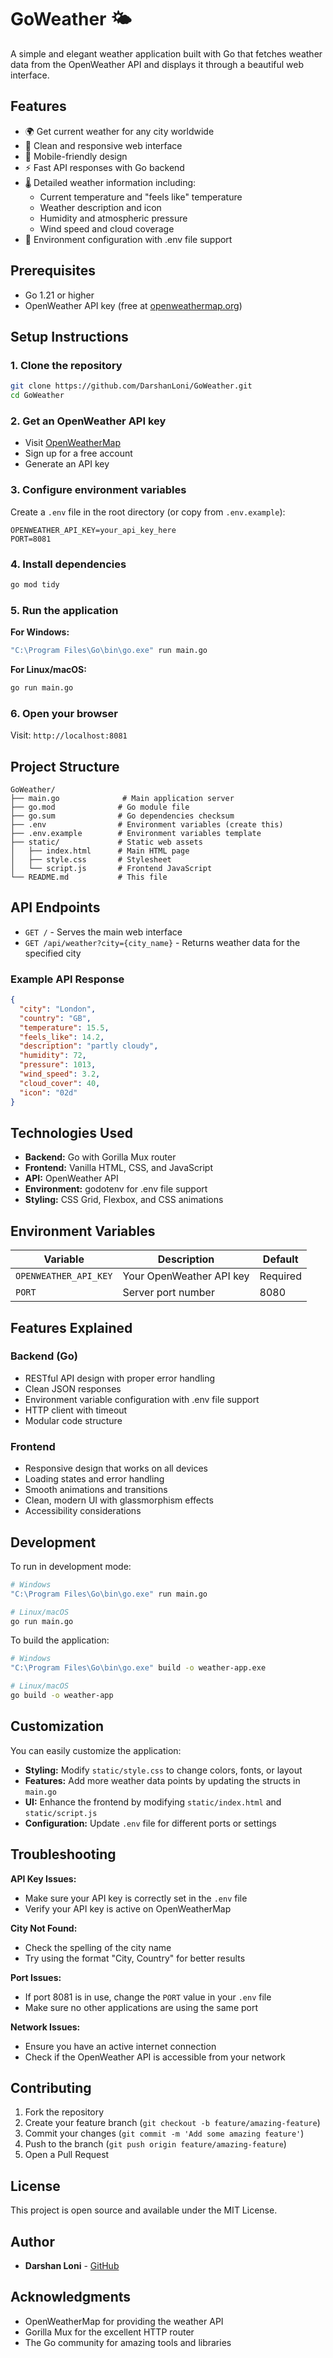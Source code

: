 # GoWeather 🌤️

A simple and elegant weather application built with Go that fetches weather data from the OpenWeather API and displays it through a beautiful web interface.

## Features

- 🌍 Get current weather for any city worldwide
- 🎨 Clean and responsive web interface
- 📱 Mobile-friendly design
- ⚡ Fast API responses with Go backend
- 🌡️ Detailed weather information including:
  - Current temperature and "feels like" temperature
  - Weather description and icon
  - Humidity and atmospheric pressure
  - Wind speed and cloud coverage
- 📄 Environment configuration with .env file support

## Prerequisites

- Go 1.21 or higher
- OpenWeather API key (free at [openweathermap.org](https://openweathermap.org/api))

## Setup Instructions

### 1. Clone the repository
```bash
git clone https://github.com/DarshanLoni/GoWeather.git
cd GoWeather
```

### 2. Get an OpenWeather API key
- Visit [OpenWeatherMap](https://openweathermap.org/api)
- Sign up for a free account
- Generate an API key

### 3. Configure environment variables
Create a `.env` file in the root directory (or copy from `.env.example`):
```env
OPENWEATHER_API_KEY=your_api_key_here
PORT=8081
```

### 4. Install dependencies
```bash
go mod tidy
```

### 5. Run the application

**For Windows:**
```cmd
"C:\Program Files\Go\bin\go.exe" run main.go
```

**For Linux/macOS:**
```bash
go run main.go
```

### 6. Open your browser
Visit: `http://localhost:8081`

## Project Structure

```
GoWeather/
├── main.go              # Main application server
├── go.mod              # Go module file
├── go.sum              # Go dependencies checksum
├── .env                # Environment variables (create this)
├── .env.example        # Environment variables template
├── static/             # Static web assets
│   ├── index.html      # Main HTML page
│   ├── style.css       # Stylesheet
│   └── script.js       # Frontend JavaScript
└── README.md           # This file
```

## API Endpoints

- `GET /` - Serves the main web interface
- `GET /api/weather?city={city_name}` - Returns weather data for the specified city

### Example API Response

```json
{
  "city": "London",
  "country": "GB",
  "temperature": 15.5,
  "feels_like": 14.2,
  "description": "partly cloudy",
  "humidity": 72,
  "pressure": 1013,
  "wind_speed": 3.2,
  "cloud_cover": 40,
  "icon": "02d"
}
```

## Technologies Used

- **Backend:** Go with Gorilla Mux router
- **Frontend:** Vanilla HTML, CSS, and JavaScript
- **API:** OpenWeather API
- **Environment:** godotenv for .env file support
- **Styling:** CSS Grid, Flexbox, and CSS animations

## Environment Variables

| Variable | Description | Default |
|----------|-------------|---------|
| `OPENWEATHER_API_KEY` | Your OpenWeather API key | Required |
| `PORT` | Server port number | 8080 |

## Features Explained

### Backend (Go)
- RESTful API design with proper error handling
- Clean JSON responses
- Environment variable configuration with .env file support
- HTTP client with timeout
- Modular code structure

### Frontend
- Responsive design that works on all devices
- Loading states and error handling
- Smooth animations and transitions
- Clean, modern UI with glassmorphism effects
- Accessibility considerations

## Development

To run in development mode:
```bash
# Windows
"C:\Program Files\Go\bin\go.exe" run main.go

# Linux/macOS
go run main.go
```

To build the application:
```bash
# Windows
"C:\Program Files\Go\bin\go.exe" build -o weather-app.exe

# Linux/macOS
go build -o weather-app
```

## Customization

You can easily customize the application:

- **Styling:** Modify `static/style.css` to change colors, fonts, or layout
- **Features:** Add more weather data points by updating the structs in `main.go`
- **UI:** Enhance the frontend by modifying `static/index.html` and `static/script.js`
- **Configuration:** Update `.env` file for different ports or settings

## Troubleshooting

**API Key Issues:**
- Make sure your API key is correctly set in the `.env` file
- Verify your API key is active on OpenWeatherMap

**City Not Found:**
- Check the spelling of the city name
- Try using the format "City, Country" for better results

**Port Issues:**
- If port 8081 is in use, change the `PORT` value in your `.env` file
- Make sure no other applications are using the same port

**Network Issues:**
- Ensure you have an active internet connection
- Check if the OpenWeather API is accessible from your network

## Contributing

1. Fork the repository
2. Create your feature branch (`git checkout -b feature/amazing-feature`)
3. Commit your changes (`git commit -m 'Add some amazing feature'`)
4. Push to the branch (`git push origin feature/amazing-feature`)
5. Open a Pull Request

## License

This project is open source and available under the MIT License.

## Author

- **Darshan Loni** - [GitHub](https://github.com/DarshanLoni)

## Acknowledgments

- OpenWeatherMap for providing the weather API
- Gorilla Mux for the excellent HTTP router
- The Go community for amazing tools and libraries